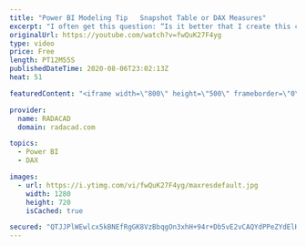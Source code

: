 ```yaml
---
title: "Power BI Modeling Tip   Snapshot Table or DAX Measures"
excerpt: "I often get this question: “Is it better that I create this calculation as a snapshot table in Power Query (or T-SQL, or the data source), or write DAX measures for it?” If you ever had a scenario of creating a report of snapshots, you know what I mean. “Should I have a table for inventory stock on hand"
originalUrl: https://youtube.com/watch?v=fwQuK27F4yg
type: video
price: Free
length: PT12M55S
publishedDateTime: 2020-08-06T23:02:13Z
heat: 51

featuredContent: "<iframe width=\"800\" height=\"500\" frameborder=\"0\" src=\"https://www.youtube.com/embed/fwQuK27F4yg\" allow=\"accelerometer; autoplay; encrypted-media; gyroscope; picture-in-picture\" allowfullscreen></iframe>"

provider:
  name: RADACAD
  domain: radacad.com

topics:
  - Power BI
  - DAX

images:
  - url: https://i.ytimg.com/vi/fwQuK27F4yg/maxresdefault.jpg
    width: 1280
    height: 720
    isCached: true

secured: "QTJJPlWEwlcx5kBNEfRgGK8VzBbqgOn3xhH+94r+Db5vE2vCAQYdPPeZYdElH9F6beyiA+T3csubS6Pz/GmhKgfmOAHyKDiOJJvrtaFAAM1WtY8kY02xfZynrwS4EdL44uLxIaobB+NOy2gfAPmNEKLBhK5hWK2E+1rhHAyydRF48tygyIDzqImscnO72xZ+nTpL0B9mBMU/aZgS/yr3Wayu3M381ZURZhEmjJt+xcXrKUeCTsMdye5bF3YeahSBjhATt201TXUx5vJyGV/8fW47bl1cNsHuZZwcyoJ056uaxhmSzY78bZ6d+kHAubaZH3I3o9rESc84B5auRd2CUf61FzgOF9725/scQTBwbgU6urN+LVSQ4aLjrcKQ01AwerMExcZ9R0EqD5olmd9MW6FflFxHStMiwEHpZOizuAI=;xLyyr7H8jpkgmUxot0F7Dw=="
---
```


